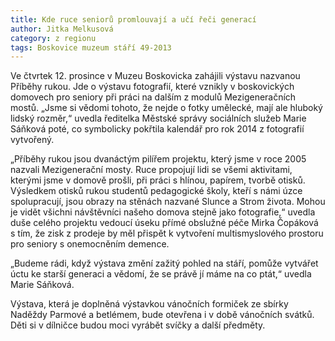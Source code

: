 ```yaml
---
title: Kde ruce seniorů promlouvají a učí řeči generací
author: Jitka Melkusová
category: z regionu
tags: Boskovice muzeum stáří 49-2013
---
```


Ve čtvrtek 12. prosince v Muzeu Boskovicka zahájili výstavu nazvanou Příběhy rukou. Jde o výstavu fotografií, které vznikly v boskovických domovech pro seniory při práci na dalším z modulů Mezigeneračních mostů. „Jsme si vědomi tohoto, že nejde o fotky umělecké, mají ale hluboký lidský rozměr,“ uvedla ředitelka Městské správy sociálních služeb Marie Sáňková poté, co symbolicky pokřtila kalendář pro rok 2014 z fotografií vytvořený.

„Příběhy rukou jsou dvanáctým pilířem projektu, který jsme v roce 2005 nazvali Mezigenerační mosty. Ruce propojují lidi se všemi aktivitami, kterými jsme v domově prošli, při práci s hlínou, papírem, tvorbě otisků. Výsledkem otisků rukou studentů pedagogické školy, kteří s námi úzce spolupracují, jsou obrazy na stěnách nazvané Slunce a Strom života. Mohou je vidět všichni návštěvníci našeho domova stejně jako fotografie,“ uvedla duše celého projektu vedoucí úseku přímé obslužné péče Mirka Čopáková s tím, že zisk z prodeje by měl přispět k vytvoření multismyslového prostoru pro seniory s onemocněním demence.

„Budeme rádi, když výstava změní zažitý pohled na stáří, pomůže vytvářet úctu ke starší generaci a vědomí, že se právě jí máme na co ptát,“ uvedla Marie Sáňková.

Výstava, která je doplněná výstavkou vánočních formiček ze sbírky Naděždy Parmové a betlémem, bude otevřena i v době vánočních svátků. Děti si v dílničce budou moci vyrábět svíčky a další předměty.